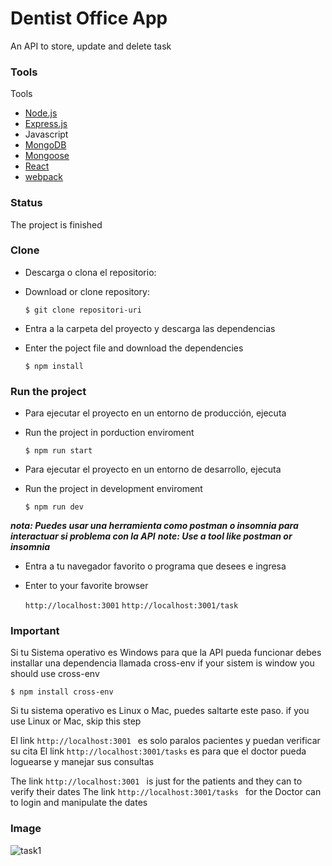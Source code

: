 # Dentist Office App

An API to store, update and delete task

### Tools

Tools

- [Node.js](https://nodejs.org/es/)
- [Express.js](https://expressjs.com/es/)
- Javascript
- [MongoDB ](https://www.mongodb.com/es)
- [Mongoose](https://mongoosejs.com/)
- [React](https://es.reactjs.org/)
- [webpack](https://webpack.js.org/)

### Status

The project is finished

### Clone

- Descarga o clona el repositorio:
- Download or clone repository:

  `$ git clone repositori-uri`

- Entra a la carpeta del proyecto y descarga las dependencias
- Enter the poject file and download the dependencies

  `$ npm install`

### Run the project

- Para ejecutar el proyecto en un entorno de producción, ejecuta
- Run the project in porduction enviroment

  `$ npm run start`

- Para ejecutar el proyecto en un entorno de desarrollo, ejecuta
- Run the project in development enviroment

  `$ npm run dev`

**_nota: Puedes usar una herramienta como postman o insomnia para interactuar si problema con la API_**
**_note: Use a tool like postman or insomnia_**

- Entra a tu navegador favorito o programa que desees e ingresa
- Enter to your favorite browser

  `http://localhost:3001`
  `http://localhost:3001/task`

### Important

Si tu Sistema operativo es Windows para que la API pueda funcionar debes installar una dependencia llamada cross-env
if your sistem is window you should use cross-env

`$ npm install cross-env`

Si tu sistema operativo es Linux o Mac, puedes saltarte este paso.
if you use Linux or Mac, skip this step

El link `http://localhost:3001 ` es solo paralos pacientes y puedan verificar su cita
El link `http://localhost:3001/tasks` es para que el doctor pueda loguearse y manejar sus consultas

The link `http://localhost:3001 ` is just for the patients and they can to verify their dates
The link `http://localhost:3001/tasks ` for the Doctor can to login and manipulate the dates

### Image

![task1](https://user-images.githubusercontent.com/53627060/137670105-e20d39dc-5699-4a2e-b4f2-0f739f6711fe.png)
